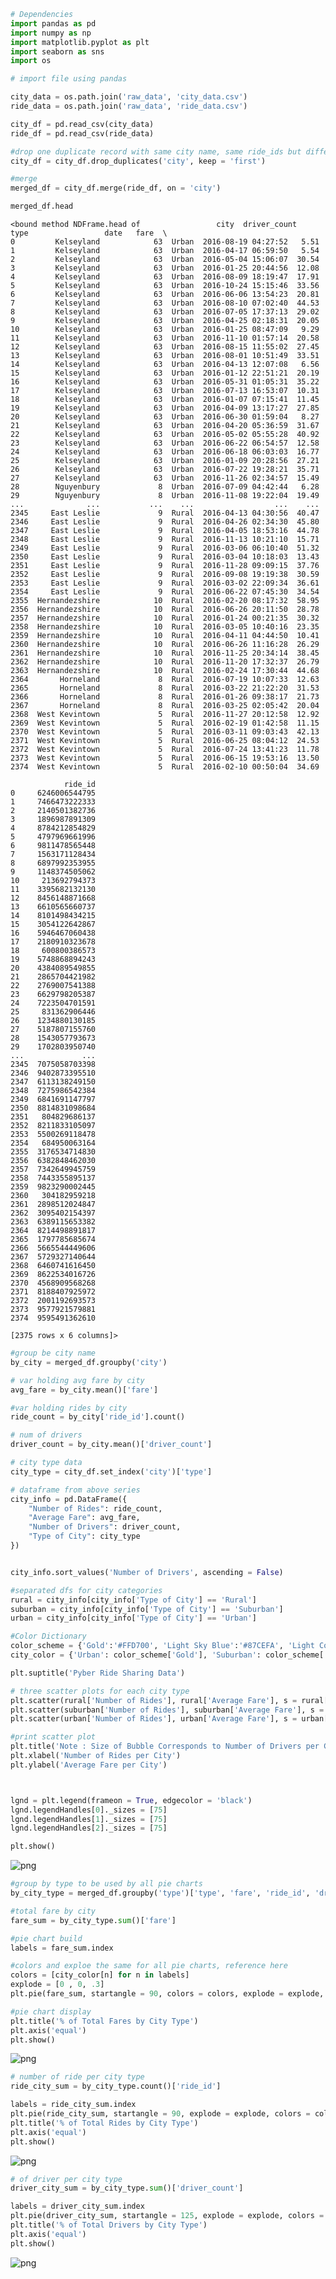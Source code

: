 

```python
# Dependencies
import pandas as pd
import numpy as np
import matplotlib.pyplot as plt
import seaborn as sns
import os
```


```python
# import file using pandas

city_data = os.path.join('raw_data', 'city_data.csv')
ride_data = os.path.join('raw_data', 'ride_data.csv')

city_df = pd.read_csv(city_data)
ride_df = pd.read_csv(ride_data)

#drop one duplicate record with same city name, same ride_ids but different # of drivers
city_df = city_df.drop_duplicates('city', keep = 'first')

#merge
merged_df = city_df.merge(ride_df, on = 'city')
```


```python
merged_df.head
```




    <bound method NDFrame.head of                 city  driver_count   type                 date   fare  \
    0         Kelseyland            63  Urban  2016-08-19 04:27:52   5.51   
    1         Kelseyland            63  Urban  2016-04-17 06:59:50   5.54   
    2         Kelseyland            63  Urban  2016-05-04 15:06:07  30.54   
    3         Kelseyland            63  Urban  2016-01-25 20:44:56  12.08   
    4         Kelseyland            63  Urban  2016-08-09 18:19:47  17.91   
    5         Kelseyland            63  Urban  2016-10-24 15:15:46  33.56   
    6         Kelseyland            63  Urban  2016-06-06 13:54:23  20.81   
    7         Kelseyland            63  Urban  2016-08-10 07:02:40  44.53   
    8         Kelseyland            63  Urban  2016-07-05 17:37:13  29.02   
    9         Kelseyland            63  Urban  2016-04-25 02:18:31  20.05   
    10        Kelseyland            63  Urban  2016-01-25 08:47:09   9.29   
    11        Kelseyland            63  Urban  2016-11-10 01:57:14  20.58   
    12        Kelseyland            63  Urban  2016-08-15 11:55:02  27.45   
    13        Kelseyland            63  Urban  2016-08-01 10:51:49  33.51   
    14        Kelseyland            63  Urban  2016-04-13 12:07:08   6.56   
    15        Kelseyland            63  Urban  2016-01-12 22:51:21  20.19   
    16        Kelseyland            63  Urban  2016-05-31 01:05:31  35.22   
    17        Kelseyland            63  Urban  2016-07-13 16:53:07  10.31   
    18        Kelseyland            63  Urban  2016-01-07 07:15:41  11.45   
    19        Kelseyland            63  Urban  2016-04-09 13:17:27  27.85   
    20        Kelseyland            63  Urban  2016-06-30 01:59:04   8.27   
    21        Kelseyland            63  Urban  2016-04-20 05:36:59  31.67   
    22        Kelseyland            63  Urban  2016-05-02 05:55:28  40.92   
    23        Kelseyland            63  Urban  2016-06-22 06:54:57  12.58   
    24        Kelseyland            63  Urban  2016-06-18 06:03:03  16.77   
    25        Kelseyland            63  Urban  2016-01-09 20:28:56  27.21   
    26        Kelseyland            63  Urban  2016-07-22 19:28:21  35.71   
    27        Kelseyland            63  Urban  2016-11-26 02:34:57  15.49   
    28        Nguyenbury             8  Urban  2016-07-09 04:42:44   6.28   
    29        Nguyenbury             8  Urban  2016-11-08 19:22:04  19.49   
    ...              ...           ...    ...                  ...    ...   
    2345     East Leslie             9  Rural  2016-04-13 04:30:56  40.47   
    2346     East Leslie             9  Rural  2016-04-26 02:34:30  45.80   
    2347     East Leslie             9  Rural  2016-04-05 18:53:16  44.78   
    2348     East Leslie             9  Rural  2016-11-13 10:21:10  15.71   
    2349     East Leslie             9  Rural  2016-03-06 06:10:40  51.32   
    2350     East Leslie             9  Rural  2016-03-04 10:18:03  13.43   
    2351     East Leslie             9  Rural  2016-11-28 09:09:15  37.76   
    2352     East Leslie             9  Rural  2016-09-08 19:19:38  30.59   
    2353     East Leslie             9  Rural  2016-03-02 22:09:34  36.61   
    2354     East Leslie             9  Rural  2016-06-22 07:45:30  34.54   
    2355  Hernandezshire            10  Rural  2016-02-20 08:17:32  58.95   
    2356  Hernandezshire            10  Rural  2016-06-26 20:11:50  28.78   
    2357  Hernandezshire            10  Rural  2016-01-24 00:21:35  30.32   
    2358  Hernandezshire            10  Rural  2016-03-05 10:40:16  23.35   
    2359  Hernandezshire            10  Rural  2016-04-11 04:44:50  10.41   
    2360  Hernandezshire            10  Rural  2016-06-26 11:16:28  26.29   
    2361  Hernandezshire            10  Rural  2016-11-25 20:34:14  38.45   
    2362  Hernandezshire            10  Rural  2016-11-20 17:32:37  26.79   
    2363  Hernandezshire            10  Rural  2016-02-24 17:30:44  44.68   
    2364       Horneland             8  Rural  2016-07-19 10:07:33  12.63   
    2365       Horneland             8  Rural  2016-03-22 21:22:20  31.53   
    2366       Horneland             8  Rural  2016-01-26 09:38:17  21.73   
    2367       Horneland             8  Rural  2016-03-25 02:05:42  20.04   
    2368  West Kevintown             5  Rural  2016-11-27 20:12:58  12.92   
    2369  West Kevintown             5  Rural  2016-02-19 01:42:58  11.15   
    2370  West Kevintown             5  Rural  2016-03-11 09:03:43  42.13   
    2371  West Kevintown             5  Rural  2016-06-25 08:04:12  24.53   
    2372  West Kevintown             5  Rural  2016-07-24 13:41:23  11.78   
    2373  West Kevintown             5  Rural  2016-06-15 19:53:16  13.50   
    2374  West Kevintown             5  Rural  2016-02-10 00:50:04  34.69   
    
                ride_id  
    0     6246006544795  
    1     7466473222333  
    2     2140501382736  
    3     1896987891309  
    4     8784212854829  
    5     4797969661996  
    6     9811478565448  
    7     1563171128434  
    8     6897992353955  
    9     1148374505062  
    10     213692794373  
    11    3395682132130  
    12    8456148871668  
    13    6610565660737  
    14    8101498434215  
    15    3054122642867  
    16    5946467060438  
    17    2180910323678  
    18     600800386573  
    19    5748868894243  
    20    4384089549855  
    21    2865704421982  
    22    2769007541388  
    23    6629798205387  
    24    7223504701591  
    25     831362906446  
    26    1234880130185  
    27    5187807155760  
    28    1543057793673  
    29    1702803950740  
    ...             ...  
    2345  7075058703398  
    2346  9402873395510  
    2347  6113138249150  
    2348  7275986542384  
    2349  6841691147797  
    2350  8814831098684  
    2351   804829686137  
    2352  8211833105097  
    2353  5500269118478  
    2354   684950063164  
    2355  3176534714830  
    2356  6382848462030  
    2357  7342649945759  
    2358  7443355895137  
    2359  9823290002445  
    2360   304182959218  
    2361  2898512024847  
    2362  3095402154397  
    2363  6389115653382  
    2364  8214498891817  
    2365  1797785685674  
    2366  5665544449606  
    2367  5729327140644  
    2368  6460741616450  
    2369  8622534016726  
    2370  4568909568268  
    2371  8188407925972  
    2372  2001192693573  
    2373  9577921579881  
    2374  9595491362610  
    
    [2375 rows x 6 columns]>




```python
#group be city name
by_city = merged_df.groupby('city')

# var holding avg fare by city
avg_fare = by_city.mean()['fare']

#var holding rides by city
ride_count = by_city['ride_id'].count()

# num of drivers
driver_count = by_city.mean()['driver_count']

# city type data
city_type = city_df.set_index('city')['type']

# dataframe from above series
city_info = pd.DataFrame({
    "Number of Rides": ride_count,
    "Average Fare": avg_fare,
    "Number of Drivers": driver_count,
    "Type of City": city_type
})


city_info.sort_values('Number of Drivers', ascending = False)

#separated dfs for city categories
rural = city_info[city_info['Type of City'] == 'Rural']
suburban = city_info[city_info['Type of City'] == 'Suburban']
urban = city_info[city_info['Type of City'] == 'Urban']

#Color Dictionary
color_scheme = {'Gold':'#FFD700', 'Light Sky Blue':'#87CEFA', 'Light Coral':'#F08080'}
city_color = {'Urban': color_scheme['Gold'], 'Suburban': color_scheme['Light Sky Blue'], 'Rural': color_scheme['Light Coral']}

plt.suptitle('Pyber Ride Sharing Data')

# three scatter plots for each city type
plt.scatter(rural['Number of Rides'], rural['Average Fare'], s = rural['Number of Drivers']*10, color = city_color['Rural'], edgecolor = 'black', label = 'Rural', alpha = .75)
plt.scatter(suburban['Number of Rides'], suburban['Average Fare'], s = suburban['Number of Drivers']*10, color = city_color['Suburban'], edgecolor = 'black', label = 'Suburban', alpha = .75)
plt.scatter(urban['Number of Rides'], urban['Average Fare'], s = urban['Number of Drivers']*10, color = city_color['Urban'], edgecolor = 'black', label = 'Urban', alpha = .75)

#print scatter plot
plt.title('Note : Size of Bubble Corresponds to Number of Drivers per City')
plt.xlabel('Number of Rides per City')
plt.ylabel('Average Fare per City')



lgnd = plt.legend(frameon = True, edgecolor = 'black')
lgnd.legendHandles[0]._sizes = [75]
lgnd.legendHandles[1]._sizes = [75]
lgnd.legendHandles[2]._sizes = [75]

plt.show()
```


![png](output_3_0.png)



```python
#group by type to be used by all pie charts
by_city_type = merged_df.groupby('type')['type', 'fare', 'ride_id', 'driver_count']

#total fare by city
fare_sum = by_city_type.sum()['fare']

#pie chart build
labels = fare_sum.index

#colors and exploe the same for all pie charts, reference here
colors = [city_color[n] for n in labels]
explode = [0 , 0, .3]
plt.pie(fare_sum, startangle = 90, colors = colors, explode = explode, labels = labels, autopct = "%1.1f%%", shadow = True, wedgeprops = {'linewidth': .5, 'edgecolor': 'black'})

#pie chart display
plt.title('% of Total Fares by City Type')
plt.axis('equal')
plt.show()
```


![png](output_4_0.png)



```python
# number of ride per city type
ride_city_sum = by_city_type.count()['ride_id']

labels = ride_city_sum.index
plt.pie(ride_city_sum, startangle = 90, explode = explode, colors = colors, labels = labels, autopct = "%1.1f%%", shadow = True, wedgeprops = {'linewidth': .5, 'edgecolor': 'black'})
plt.title('% of Total Rides by City Type')
plt.axis('equal')
plt.show()
```


![png](output_5_0.png)



```python
# of driver per city type
driver_city_sum = by_city_type.sum()['driver_count']

labels = driver_city_sum.index
plt.pie(driver_city_sum, startangle = 125, explode = explode, colors = colors, labels = labels, autopct = "%1.1f%%", shadow = True, wedgeprops = {'linewidth': .5, 'edgecolor': 'black'})
plt.title('% of Total Drivers by City Type')
plt.axis('equal')
plt.show()
```


![png](output_6_0.png)

